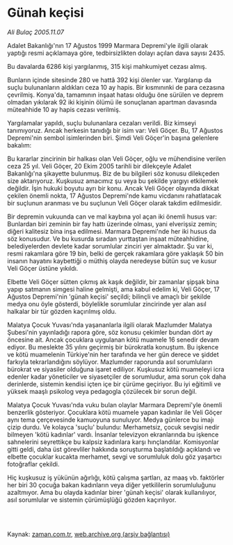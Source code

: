 # Günah keçisi

*Ali Bulaç 2005.11.07*

<td class="columnist-detail">
<p>Adalet Bakanlığı'nın 17 Ağustos 1999 Marmara Depremi'yle ilgili olarak yaptığı resmi açıklamaya göre, tedbirsizlikten dolayı açılan dava sayısı 2435.</p>
<p>
<div id="haberMetinDiv">
<p>Bu davalarda 6286 kişi yargılanmış, 315 kişi mahkumiyet cezası almış. 
<p> Bunların içinde sitesinde 280 ve hattâ 392 kişi ölenler var. Yargılanıp da suçlu bulunanların aldıkları ceza 10 ay hapis. Bir kısmınınki de para cezasına çevrilmiş. Konya'da, tamamının inşaat hatası olduğu öne sürülen ve deprem olmadan yıkılarak 92 iki kişinin ölümü ile sonuçlanan apartman davasında müteahhide 10 ay hapis cezası verilmiş.
<p> Yargılamalar yapıldı, suçlu bulunanlara cezaları verildi. Biz kimseyi tanımıyoruz. Ancak herkesin tanıdığı bir isim var: Veli Göçer. Bu, 17 Ağustos Depremi'nin sembol isimlerinden biri. Şimdi Veli Göçer'in başına gelenlere bakalım:
<p> Bu kararlar zincirinin bir halkası olan Veli Göçer, oğlu ve mühendisine verilen ceza 25 yıl. Veli Göçer, 20 Ekim 2005 tarihli bir dilekçeyle Adalet Bakanlığı'na şikayette bulunmuş. Biz de bu bilgileri söz konusu dilekçeden size aktarıyoruz. Kuşkusuz amacımız şu veya bu şekilde yargıyı etkilemek değildir. İşin hukuki boyutu ayrı bir konu. Ancak Veli Göçer olayında dikkat çekilen önemli nokta, 17 Ağustos Depremi'nde kamu vicdanını rahatlatacak bir suçlunun aranması ve bu suçlunun Veli Göçer olarak takdim edilmesidir.
<p> Bir depremin vukuunda can ve mal kaybına yol açan iki önemli husus var: Bunlardan biri zeminin bir fay hattı üzerinde olması, yani elverişsiz zemin; diğeri kalitesiz bina inşa edilmesi. Marmara Depremi'nde her iki husus da söz konusudur. Ve bu kusurda sıradan yurttaştan inşaat müteahhidine, belediyelerden devlete kadar sorumlular zinciri yer almaktadır. Şu var ki, resmi rakamlara göre 19 bin, belki de gerçek rakamlara göre yaklaşık 50 bin insanın hayatını kaybettiği o müthiş olayda neredeyse bütün suç ve kusur Veli Göçer üstüne yıkıldı.
<p> Elbette Veli Göçer sütten çıkmış ak kaşık değildir, bir zamanlar şipşak bina yapıp satmanın simgesi haline gelmişti, ama kabul edelim ki, Veli Göçer, 17 Ağustos Depremi'nin 'günah keçisi' seçildi; bilinçli ve amaçlı bir şekilde medya onu öyle gösterdi, böylelikle sorumlular zincirinde yer alan asıl halkalar bir tür gözden kaçırılmış oldu.
<p> Malatya Çocuk Yuvası'nda yaşananlarla ilgili olarak Mazlumder Malatya Şubesi'nin yayınladığı rapora göre, söz konusu çekimler bundan dört ay öncesine ait. Ancak çocuklara uygulanan kötü muamele 16 senedir devam ediyor. Bu meslekte 35 yılını geçirmiş bir bürokratla konuştum. Bu işkence ve kötü muamelenin Türkiye'nin her tarafında ve her gün derece ve şiddet farkıyla tekrarlandığını söylüyor. Mazlumder raporunda asıl sorumluların bürokrat ve siyasiler olduğuna işaret ediliyor. Kuşkusuz kötü muameleyi icra edenler kadar yöneticiler ve siyasetçiler de sorumludur, ama sorun çok daha derinlerde, sistemin kendisi içten içe bir çürüme geçiriyor. Bu iyi eğitimli ve yüksek maaşlı psikolog veya pedagogla çözülecek bir sorun değil.
<p> Malatya Çocuk Yuvası'nda vuku bulan olaylar Marmara Depremi'yle önemli benzerlik gösteriyor. Çocuklara kötü muamele yapan kadınlar ile Veli Göçer aynı tema çerçevesinde kamuoyuna sunuluyor. Medya günlerce bu imajı çizip durdu. Ve kolayca 'suçlu' bulundu: Merhametsiz, çocuk sevgisi nedir bilmeyen 'kötü kadınlar' vardı. İnsanlar televizyon ekranlarında bu işkence sahnelerini seyrettikçe bu kalpsiz kadınlara karşı hınçlandılar. Komisyonlar gitti geldi, daha üst görevliler hakkında soruşturma başlatıldığı açıklandı ve elbette çocuklar kucakta merhamet, sevgi ve sorumluluk dolu göz yaşartıcı fotoğraflar çekildi.
<p> Hiç kuşkusuz iş yükünün ağırlığı, kötü çalışma şartları, az maaş vb. faktörler her biri 30 çocuğa bakan kadınların veya diğer yetkililerin sorumluluğunu azaltmıyor. Ama bu olayda kadınlar birer 'günah keçisi' olarak kullanılıyor, asıl sorumlular ve sistemin çürümüşlüğü gözden kaçırılıyor.</p></p></p></p></p></p></p></p></p></div>
</p>


<p><br>
		 </br></p></td>

Kaynak: [zaman.com.tr](http://zaman.com.tr/yazar.do?yazino=226755), [web.archive.org (arşiv bağlantısı)](http://web.archive.org/web/20120125181511/http://www.zaman.com.tr/yazar.do?yazino=226755)
